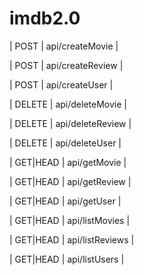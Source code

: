 # imdb2.0


| POST     | api/createMovie  |

| POST     | api/createReview | 

| POST     | api/createUser   |

| DELETE   | api/deleteMovie  | 

| DELETE   | api/deleteReview |

| DELETE   | api/deleteUser   | 

| GET|HEAD | api/getMovie     | 

| GET|HEAD | api/getReview    | 

| GET|HEAD | api/getUser      |

| GET|HEAD | api/listMovies   |

| GET|HEAD | api/listReviews  |

| GET|HEAD | api/listUsers    | 

